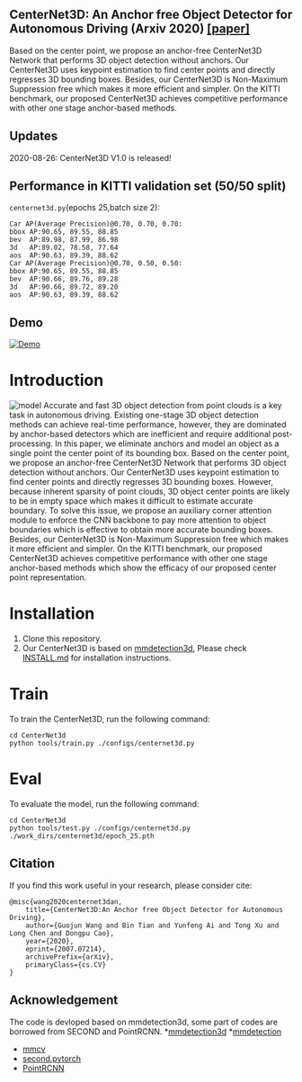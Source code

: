 ## CenterNet3D: An Anchor free Object Detector for Autonomous Driving (Arxiv 2020) [\[paper\]](https://arxiv.org/abs/2007.07214)
Based on the center point, we propose an anchor-free CenterNet3D Network that performs 3D object detection without anchors. 
Our CenterNet3D uses keypoint estimation to find center points and directly regresses 3D bounding boxes. 
Besides, our CenterNet3D is Non-Maximum Suppression free which makes it more efficient and simpler. On the KITTI benchmark, 
our proposed CenterNet3D achieves competitive performance with other one stage anchor-based methods.
## Updates
2020-08-26: CenterNet3D V1.0 is released!

## Performance in KITTI validation set (50/50 split)
```centernet3d.py```(epochs 25,batch size 2):
```
Car AP(Average Precision)@0.70, 0.70, 0.70:
bbox AP:90.65, 89.55, 88.85
bev  AP:89.98, 87.99, 86.98
3d   AP:89.02, 78.58, 77.64
aos  AP:90.63, 89.39, 88.62
Car AP(Average Precision)@0.70, 0.50, 0.50:
bbox AP:90.65, 89.55, 88.85
bev  AP:90.66, 89.76, 89.28
3d   AP:90.66, 89.72, 89.20
aos  AP:90.63, 89.39, 88.62
```

## Demo
[![Demo](https://github.com/wangguojun2018/CenterNet3d/blob/master/demo/example1.tif)](https://www.bilibili.com/video/BV1W541147gH/)

# Introduction
![model](https://github.com/skyhehe123/SA-SSD/blob/master/doc/model.png)
Accurate and fast 3D object detection from point clouds is a key task in autonomous driving. Existing one-stage 3D object detection methods can achieve real-time performance, however, they are dominated by anchor-based detectors which are inefficient and require additional post-processing. In this paper, we eliminate anchors and model an object as a single point the center point of its bounding box. Based on the center point, we propose an anchor-free CenterNet3D Network that performs 3D object detection without anchors. Our CenterNet3D uses keypoint estimation to find center points and directly regresses 3D bounding boxes. However, because inherent sparsity of point clouds, 3D object center points are likely to be in empty space which makes it difficult to estimate accurate boundary. To solve this issue, we propose an auxiliary corner attention module to enforce the CNN backbone to pay more attention to object boundaries which is effective to obtain more accurate bounding boxes. Besides, our CenterNet3D is Non-Maximum Suppression free which makes it more efficient and simpler. On the KITTI benchmark, our proposed CenterNet3D achieves competitive performance with other one stage anchor-based methods which show the efficacy of our proposed center point representation.  

# Installation
1. Clone this repository.
2. Our CenterNet3D is based on [mmdetection3d](https://github.com/open-mmlab/mmdetection3d), Please check [INSTALL.md]() for installation instructions.



# Train
To train the CenterNet3D, run the following command:
```
cd CenterNet3d
python tools/train.py ./configs/centernet3d.py
```

# Eval
To evaluate the model, run the following command:
```
cd CenterNet3d
python tools/test.py ./configs/centernet3d.py ./work_dirs/centernet3d/epoch_25.pth
```
## Citation
If you find this work useful in your research, please consider cite:
```
@misc{wang2020centernet3dan,
    title={CenterNet3D:An Anchor free Object Detector for Autonomous Driving},
    author={Guojun Wang and Bin Tian and Yunfeng Ai and Tong Xu and Long Chen and Dongpu Cao},
    year={2020},
    eprint={2007.07214},
    archivePrefix={arXiv},
    primaryClass={cs.CV}
}
```

## Acknowledgement
The code is devloped based on mmdetection3d, some part of codes are borrowed from SECOND and PointRCNN.
*[mmdetection3d](https://github.com/open-mmlab/mmdetection3d) 
*[mmdetection](https://github.com/open-mmlab/mmdetection) 
* [mmcv](https://github.com/open-mmlab/mmcv)
* [second.pytorch](https://github.com/traveller59/second.pytorch)
* [PointRCNN](https://github.com/sshaoshuai/PointRCNN)
